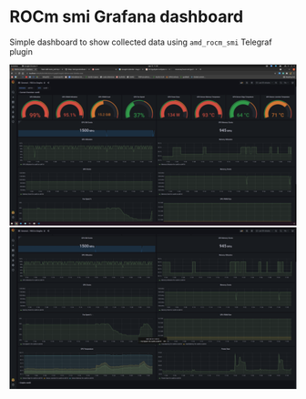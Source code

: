 # ROCm smi Grafana dashboard

Simple dashboard to show collected data using `amd_rocm_smi` Telegraf plugin

![](images/screen0.png)
![](images/screen1.png)
